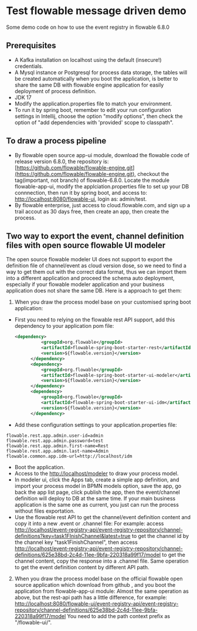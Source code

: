 Test flowable message driven demo
=================================

Some demo code on how to use the event registry in flowable 6.8.0

Prerequisites
-------------

- A Kafka installation on localhost using the default (insecure!) credentials.
- A Mysql instance or Postgresql for process data storage, the tables will be created automatically when you boot the
  application, is better to share the same DB with flowable engine application for easily deployment of process definition.
- JDK 17
- Modify the application.properties file to match your environment.
- To run it by spring boot, remember to edit your run configuration settings in Intellij, choose the option "modify
  options", then check the option of "add dependencies with 'provided' scope to classpath".


To draw a process pipeline
--------------------------

- By flowable open source app-ui module, download the flowable code of release version 6.8.0, the repository
  is: [https://github.com/flowable/flowable-engine.git](https://github.com/flowable/flowable-engine.git), checkout the tag(important, not branch) of flowable-6.8.0. Locate the module flowable-app-ui, modify the applciation.properties file to set up your DB connnection, then run it by spring boot, and access to: [http://localhost:8080/flowable-ui](http://localhost:8080/flowable-ui), login as: admin/test.
- By flowable enterprise, just access to cloud.flowable.com, and sign up a trail accout as 30 days free, then create an app, then create the process.

Two way to export the event, channel definition files with open source flowable UI modeler
------------------------------------------------------------------------------------------

The open source flowable modeler UI does not support to export the definition file of channel/event as cloud version
dose, so we need to find a way to get them out with the correct data format, thus we can import them into a different
application and proceed the schema auto deployment, especially if your flowable modeler application and your business
application does not share the same DB. Here is a approach to get them:

1. When you draw the process model base on your customised spring boot application:

- First you need to relying on the flowable rest API support, add this dependency to your application pom file:

  ```xml
  <dependency>
    		<groupId>org.flowable</groupId>
    		<artifactId>flowable-spring-boot-starter-rest</artifactId>
    		<version>${flowable.version}</version>
    	</dependency>
    	<dependency>
    		<groupId>org.flowable</groupId>
    		<artifactId>flowable-spring-boot-starter-ui-modeler</artifactId>
    		<version>${flowable.version}</version>
    	</dependency>
    	<dependency>
    		<groupId>org.flowable</groupId>
    		<artifactId>flowable-spring-boot-starter-ui-idm</artifactId>
    		<version>${flowable.version}</version>
    	</dependency>
  ```
- Add these configuration settings to your application.properties file:

```properties
flowable.rest.app.admin.user-id=admin
flowable.rest.app.admin.password=test
flowable.rest.app.admin.first-name=Rest
flowable.rest.app.admin.last-name=Admin
flowable.common.app.idm-url=http://localhost/idm
```

- Boot the application.
- Access to the [http://localhost/modeler](http://localhost/modeler) to draw your process model.
- In modeler ui, click the Apps tab, create a simple app definition, and import your process model in BPMN models option,
  save the app, go back the app list page, click publish the app, then the event/channel definition will deploy to DB at
  the same time. If your main business application is the same one as current, you just can run the process without files
  exportation.
- Use the flowable rest API to get the channel/event definition content and copy it into a new .event or .channel file:
  For example: access [http://localhost/event-registry-api/event-registry-repository/channel-definitions?key=task1FInishChannel&latest=true](http://localhost/event-registry-api/event-registry-repository/channel-definitions?key=task1FInishChannel&latest=true)
  to get the channel id by the channel key "task1FinishChannel", then access [http://localhost/event-registry-api/event-registry-repository/channel-definitions/625e38bd-2c4d-11ee-9bfa-220318a99f17/model](http://localhost/event-registry-api/event-registry-repository/channel-definitions/625e38bd-2c4d-11ee-9bfa-220318a99f17/model)
  to get the channel content, copy the response into a .channel file. Same operation to get the event definition content
  by different API path.

2. When you draw the process model base on the official flowable open source application which download from github ,
   and you boot the application from flowable-app-ui module: Almost the same operation as above, but the rest-api path has a little difference, for example:
   [http://localhost:8080/flowable-ui/event-registry-api/event-registry-repository/channel-definitions/625e38bd-2c4d-11ee-9bfa-220318a99f17/model](http://localhost:8080/flowable-ui/event-registry-api/event-registry-repository/channel-definitions/625e38bd-2c4d-11ee-9bfa-220318a99f17/model)
   You need to add the path context prefix as "/flowable-ui/".
